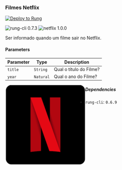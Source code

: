 ### Filmes Netflix



[![Deploy to Rung](https://i.imgur.com/uijt57R.png)](https://app.rung.com.br/integration/netflix/customize)

![rung-cli 0.7.3](https://img.shields.io/badge/rung--cli-0.7.3-blue.svg?style=flat-square)
![netflix 1.0.0](https://img.shields.io/badge/netflix-1.0.0-green.svg?style=flat-square)

Ser informado quando um filme sair no Netflix.

#### Parameters

|Parameter | Type | Description |
|----------|------|-------------|
| `title` | `String` | Qual o título do Filme? |
| `year` | `Natural` | Qual o ano do Filme? |

<img align="left" width="256" src="./icon.png" />

##### Dependencies

- `rung-cli`: `0.6.9`
